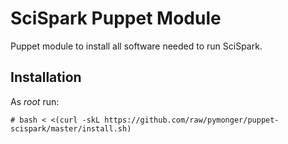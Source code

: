 # SciSpark Puppet Module

Puppet module to install all software needed to run SciSpark.


Installation
------------
As _root_ run:
```
# bash < <(curl -skL https://github.com/raw/pymonger/puppet-scispark/master/install.sh)
```
